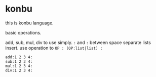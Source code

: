 konbu
=====

this is konbu language.

basic operations.

add, sub, mul, div to use simply.
`:` and `:` between space separate lists insert.
use operation to `OP : (OP:list|list) :`

```
add:1 2 3 4:
sub:1 2 3 4:
mul:1 2 3 4:
div:1 2 3 4:
```
